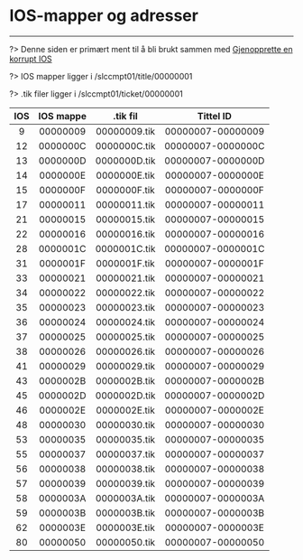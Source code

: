 # IOS-mapper og adresser
---
?> Denne siden er primært ment til å bli brukt sammen med [Gjenopprette en korrupt IOS](recover-ios)

?> IOS mapper ligger i /slccmpt01/title/00000001

?> .tik filer ligger i /slccmpt01/ticket/00000001

| IOS | IOS mappe |   .tik fil   |        Tittel ID        |
|:---:|:---------:|:------------:|:-----------------------:|
|  9  | 00000009  | 00000009.tik | 00000007-&zwnj;00000009 |
| 12  | 0000000C  | 0000000C.tik | 00000007-&zwnj;0000000C |
| 13  | 0000000D  | 0000000D.tik | 00000007-&zwnj;0000000D |
| 14  | 0000000E  | 0000000E.tik | 00000007-&zwnj;0000000E |
| 15  | 0000000F  | 0000000F.tik | 00000007-&zwnj;0000000F |
| 17  | 00000011  | 00000011.tik | 00000007-&zwnj;00000011 |
| 21  | 00000015  | 00000015.tik | 00000007-&zwnj;00000015 |
| 22  | 00000016  | 00000016.tik | 00000007-&zwnj;00000016 |
| 28  | 0000001C  | 0000001C.tik | 00000007-&zwnj;0000001C |
| 31  | 0000001F  | 0000001F.tik | 00000007-&zwnj;0000001F |
| 33  | 00000021  | 00000021.tik | 00000007-&zwnj;00000021 |
| 34  | 00000022  | 00000022.tik | 00000007-&zwnj;00000022 |
| 35  | 00000023  | 00000023.tik | 00000007-&zwnj;00000023 |
| 36  | 00000024  | 00000024.tik | 00000007-&zwnj;00000024 |
| 37  | 00000025  | 00000025.tik | 00000007-&zwnj;00000025 |
| 38  | 00000026  | 00000026.tik | 00000007-&zwnj;00000026 |
| 41  | 00000029  | 00000029.tik | 00000007-&zwnj;00000029 |
| 43  | 0000002B  | 0000002B.tik | 00000007-&zwnj;0000002B |
| 45  | 0000002D  | 0000002D.tik | 00000007-&zwnj;0000002D |
| 46  | 0000002E  | 0000002E.tik | 00000007-&zwnj;0000002E |
| 48  | 00000030  | 00000030.tik | 00000007-&zwnj;00000030 |
| 53  | 00000035  | 00000035.tik | 00000007-&zwnj;00000035 |
| 55  | 00000037  | 00000037.tik | 00000007-&zwnj;00000037 |
| 56  | 00000038  | 00000038.tik | 00000007-&zwnj;00000038 |
| 57  | 00000039  | 00000039.tik | 00000007-&zwnj;00000039 |
| 58  | 0000003A  | 0000003A.tik | 00000007-&zwnj;0000003A |
| 59  | 0000003B  | 0000003B.tik | 00000007-&zwnj;0000003B |
| 62  | 0000003E  | 0000003E.tik | 00000007-&zwnj;0000003E |
| 80  | 00000050  | 00000050.tik | 00000007-&zwnj;00000050 |